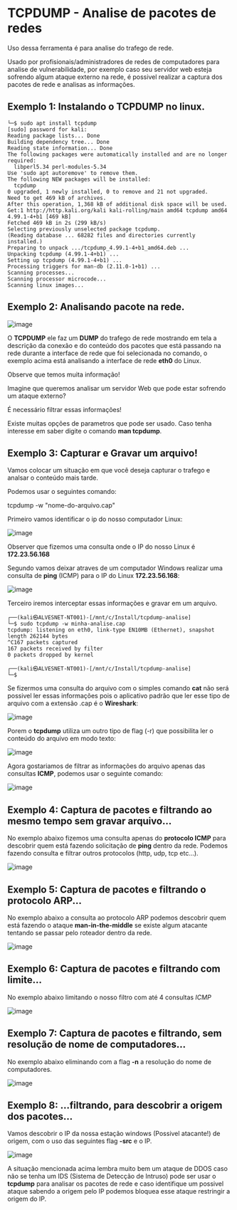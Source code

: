# TCPDUMP - Analise de pacotes de redes

Uso dessa ferramenta é para analise do trafego de rede.

Usado por profisionais/administradores de redes de computadores para analise de vulnerabilidade, por exemplo caso seu servidor web esteja sofrendo algum ataque externo na rede, é possivel realizar a captura dos pacotes de rede e analisas as informações.

## Exemplo 1: Instalando o **TCPDUMP** no linux.

```
└─$ sudo apt install tcpdump
[sudo] password for kali:
Reading package lists... Done
Building dependency tree... Done
Reading state information... Done
The following packages were automatically installed and are no longer required:
  libperl5.34 perl-modules-5.34
Use 'sudo apt autoremove' to remove them.
The following NEW packages will be installed:
  tcpdump
0 upgraded, 1 newly installed, 0 to remove and 21 not upgraded.
Need to get 469 kB of archives.
After this operation, 1,368 kB of additional disk space will be used.
Get:1 http://http.kali.org/kali kali-rolling/main amd64 tcpdump amd64 4.99.1-4+b1 [469 kB]
Fetched 469 kB in 2s (299 kB/s)
Selecting previously unselected package tcpdump.
(Reading database ... 68282 files and directories currently installed.)
Preparing to unpack .../tcpdump_4.99.1-4+b1_amd64.deb ...
Unpacking tcpdump (4.99.1-4+b1) ...
Setting up tcpdump (4.99.1-4+b1) ...
Processing triggers for man-db (2.11.0-1+b1) ...
Scanning processes...
Scanning processor microcode...
Scanning linux images...
```

## Exemplo 2: Analisando pacote na rede.

![image](https://user-images.githubusercontent.com/33209944/210156323-1d0afb28-52d4-4792-9c22-dc74d0a252d0.png)

O **TCPDUMP** ele faz um **DUMP** do trafego de rede mostrando em tela a descrição da conexão e do conteúdo dos pacotes que está passando na rede durante a interface de rede que foi selecionada no comando, o exemplo acima está analisando a interface de rede **eth0** do Linux. 

Observe que temos muita informação!

Imagine que queremos analisar um servidor Web que pode estar sofrendo um ataque externo?

É necessário filtrar essas informações!

Existe muitas opções de parametros que pode ser usado. Caso tenha interesse em saber digite o comando **man tcpdump**.

## Exemplo 3: Capturar e Gravar um arquivo!

Vamos colocar um situação em que você deseja capturar o trafego e analsar o conteúdo mais tarde.

Podemos usar o seguintes comando:

tcpdump -w "nome-do-arquivo.cap"

Primeiro vamos identificar o ip do nosso computador Linux:

![image](https://user-images.githubusercontent.com/33209944/210157430-cf4262dc-3fa6-4438-b255-aa164b814324.png)

Observer que fizemos uma consulta onde o IP do nosso Linux é **172.23.56.168**

Segundo vamos deixar atraves de um computador Windows realizar uma consulta de **ping** (ICMP) para o IP do Linux **172.23.56.168**:

![image](https://user-images.githubusercontent.com/33209944/210157492-da48a9f1-4b66-4c9f-9ff8-775bc7588a8e.png)

Terceiro iremos interceptar essas informações e gravar em um arquivo.

```
┌──(kali㉿ALVESNET-NT001)-[/mnt/c/Install/tcpdump-analise]
└─$ sudo tcpdump -w minha-analise.cap
tcpdump: listening on eth0, link-type EN10MB (Ethernet), snapshot length 262144 bytes
^C167 packets captured
167 packets received by filter
0 packets dropped by kernel

┌──(kali㉿ALVESNET-NT001)-[/mnt/c/Install/tcpdump-analise]
└─$

```

Se fizermos uma consulta do arquivo com o simples comando **cat** não será possivel ler essas informações pois o aplicativo padrão que ler esse tipo de arquivo com a extensão .cap é o **Wireshark**:

![image](https://user-images.githubusercontent.com/33209944/210157560-e9e2ffd9-1e8d-4ff5-8f2d-f09533b1d686.png)

Porem o **tcpdump** utiliza um outro tipo de flag (-r) que possibilita ler o conteúdo do arquivo em modo texto:

![image](https://user-images.githubusercontent.com/33209944/210157587-a4f40d46-57fc-416f-b249-9052a56afe31.png)

Agora gostariamos de filtrar as informações do arquivo apenas das consultas **ICMP**, podemos usar o seguinte comando:

![image](https://user-images.githubusercontent.com/33209944/210157700-7dcd746e-9fe4-4752-b4f9-4e31a6c566f8.png)

## Exemplo 4: Captura de pacotes e filtrando ao mesmo tempo sem gravar arquivo...

No exemplo abaixo fizemos uma consulta apenas do **protocolo ICMP** para descobrir quem está fazendo solicitação de **ping** dentro da rede. Podemos fazendo consulta e filtrar outros protocolos (http, udp, tcp etc...).

![image](https://user-images.githubusercontent.com/33209944/210157907-1cf50a61-639d-4a6f-acad-f48ae9a231cd.png)

## Exemplo 5: Captura de pacotes e filtrando o protocolo ARP...

No exemplo abaixo a consulta ao protocolo ARP podemos descobrir quem está fazendo o ataque **man-in-the-middle** se existe algum atacante tentando se passar pelo roteador dentro da rede.

![image](https://user-images.githubusercontent.com/33209944/210158028-6a3a0327-005e-4e39-9d9c-b30a58f870d4.png)

## Exemplo 6: Captura de pacotes e filtrando com limite...

No exemplo abaixo limitando o nosso filtro com até 4 consultas *ICMP*

![image](https://user-images.githubusercontent.com/33209944/210158075-2628c826-5045-4f79-af83-ea4529de1c38.png)

## Exemplo 7: Captura de pacotes e filtrando, sem resolução de nome de computadores...

No exemplo abaixo eliminando com a flag **-n** a resolução do nome de computadores.

![image](https://user-images.githubusercontent.com/33209944/210158119-40dc4db2-b4af-476a-9f5f-16d0c984abb2.png)

## Exemplo 8: ...filtrando, para descobrir a origem dos pacotes...

Vamos descobrir o IP da nossa estação windows (Possivel atacante!) de origem, com o uso das seguintes flag **-src** e o IP.

![image](https://user-images.githubusercontent.com/33209944/210158258-2bd93c66-e343-4e05-8508-352924e88d8f.png)

A situação mencionada acima lembra muito bem um ataque de DDOS caso não se tenha um IDS (Sistema de Detecção de Intruso) pode ser usar o **tcpdump** para analisar os pacotes de rede e caso identifique um possivel ataque sabendo a origem pelo IP podemos bloquea esse ataque restringir a origem do IP. 

